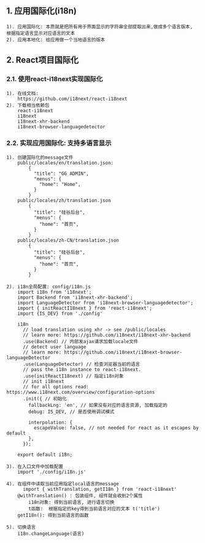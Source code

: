 ## 1. 应用国际化(i18n)
    1). 应用国际化: 本质就是把所有用于界面显示的字符串全部提取出来,做成多个语言版本, 根据指定语言显示对应语言的文本
    2). 应用本地化: 给应用做一个当地语言的版本

## 2. React项目国际化

### 2.1. 使用react-i18next实现国际化
    1). 在线文档: 
        https://github.com/i18next/react-i18next
    2). 下载相当依赖包
        react-i18next
        i18next
        i18next-xhr-backend
        i18next-browser-languagedetector

### 2.2. 实现应用国际化: 支持多语言显示
    1). 创建国际化的message文件
        public/locales/en/translation.json: 
            {
              "title": "GG ADMIN",
              "menus": {
                "home": "Home",
              }
            }
        public/locales/zh/translation.json
            {
              "title": "硅谷后台",
              "menus": {
                "home": "首页",
              }
            }
        public/locales/zh-CN/translation.json
            {
              "title": "硅谷后台",
              "menus": {
                "home": "首页",
              }
            }

    2). i18n全局配置: config/i18n.js
        import i18n from 'i18next';
        import Backend from 'i18next-xhr-backend';
        import LanguageDetector from 'i18next-browser-languagedetector';
        import { initReactI18next } from 'react-i18next';
        import {IS_DEV} from './config'

        i18n
          // load translation using xhr -> see /public/locales
          // learn more: https://github.com/i18next/i18next-xhr-backend
          .use(Backend) // 内部发ajax请求加载locale文件
          // detect user language
          // learn more: https://github.com/i18next/i18next-browser-languageDetector
          .use(LanguageDetector) // 检查浏览器当前的语言
          // pass the i18n instance to react-i18next.
          .use(initReactI18next) // 指定i18n对象
          // init i18next
          // for all options read: https://www.i18next.com/overview/configuration-options
          .init({ // 初始化
            fallbackLng: 'en', // 如果没有对应的语言资源, 加载指定的
            debug: IS_DEV, // 是否使用调试模式

            interpolation: {
              escapeValue: false, // not needed for react as it escapes by default
            },
          });

        export default i18n;
    
    3). 在入口文件中加载配置
        import './config/i18n.js'

    4). 在组件中读取当前应用指定local语言的message
    	  import { withTranslation, getI18n } from 'react-i18next'
        @withTranslation() : 包装组件, 组件就会收到2个属性
            i18n对象: 得到当前语言, 进行语言切换
            t函数:  根据指定的key得到当前语言对应的文本 t('title')
        getI18n(): 得到当前语言的函数

    5). 切换语言
        i18n.changeLanguage(语言)
